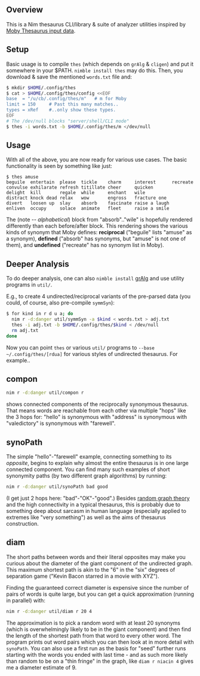 Overview
--------

This is a Nim thesaurus CLI/library & suite of analyzer utilities inspired by
[Moby Thesaurus input data](https://github.com/words/moby/raw/master/words.txt).

Setup
-----

Basic usage is to compile `thes` (which depends on `grAlg` & `cligen`) and put
it somewhere in your $PATH.  `nimble install thes` may do this.  Then, you
download & save the mentioned `words.txt` file and:
```sh
$ mkdir $HOME/.config/thes
$ cat > $HOME/.config/thes/config <<EOF
base  = "/u/cb/.config/thes/m"   # m for Moby
limit = 150     # Past this many matches..
types = xRef    #..only show these types.
EOF
# The /dev/null blocks "server/shell/CLI mode"
$ thes -i words.txt -b $HOME/.config/thes/m </dev/null
```

Usage
-----

With all of the above, you are now ready for various use cases.  The basic
functionality is seen by something like just:
```
$ thes amuse
beguile  entertain  please  tickle    charm     interest      recreate
convulse exhilarate refresh titillate cheer     quicken
delight  kill       regale  while     enchant   wile
distract knock dead relax   wow       engross   fracture one
divert   loosen up  slay    absorb    fascinate raise a laugh
enliven  occupy     solace  animate   fleet     raise a smile
```
The (note -- *alphabetical*) block from "absorb".."wile" is hopefully rendered
differently than each before/after block.  This rendering shows the various
kinds of synonym that Moby defines: **reciprocal** ("beguile" lists "amuse" as a
synonym), **defined** ("absorb" has synonyms, but "amuse" is not one of them),
and **undefined** ("recreate" has no synonym list in Moby).

Deeper Analysis
---------------

To do deeper analysis, one can also `nimble install`
[grAlg](https://github.com/c-blake/gralg) and use utility programs in `util/`.

E.g., to create 4 undirected/reciprocal variants of the pre-parsed data (you
could, of course, also pre-compile `symmSyn`):
```sh
$ for kind in r d u a; do
  nim r -d:danger util/symmSyn -a $kind < words.txt > adj.txt
  thes -i adj.txt -b $HOME/.config/thes/$kind < /dev/null
  rm adj.txt
done
```
Now you can point `thes` or various `util/` programs to `--base
~/.config/thes/[rdua]` for various styles of undirected thesaurus.  For
example..

compon
------

```sh
nim r -d:danger util/compon r
```
shows connected components of the reciprocally synonymous thesaurus.  That means
words are reachable from each other via multiple "hops" like the 3 hops for:
"hello" is synonymous with "address" is synonymous with "valedictory" is
synonymous with "farewell".

synoPath
--------

The simple "hello"-"farewell" example, connecting something to its *opposite*,
begins to explain why almost the entire thesaurus is in one large connected
component.  You can find many such examples of short synonymity paths (by two
different graph algorithms) by running:
```sh
nim r -d:danger util/synoPath bad good
```
(I get just 2 hops here: "bad"-"OK"-"good".)  Besides
[random graph theory](https://en.wikipedia.org/wiki/Random_graph) and the high
connectivity in a typical thesaurus, this is probably due to something deep
about sarcasm in human language (especially applied to extremes like "very
something") as well as the aims of thesaurus construction.

diam
----

The short paths between words and their literal opposites may make you curious
about the diameter of the giant component of the undirected graph.  This maximum
shortest path is akin to the "6" in the "six" degrees of separation game ("Kevin
Bacon starred in a movie with XYZ").

Finding the guaranteed correct diameter is expensive since the number of pairs
of words is quite large, but you can get a quick approximation (running in
parallel) with:
```sh
nim r -d:danger util/diam r 20 4
```
The approximation is to pick a random word with at least 20 synonyms (which is
overwhelmingly likely to be in the giant component) and then find the length of
the shortest path from that word to every other word.  The program prints out
word pairs which you can then look at in more detail with `synoPath`.  You can
also use a first run as the basis for "seed" further runs starting with the
words you ended with last time - and as such more likely than random to be on
a "thin fringe" in the graph, like `diam r niacin 4` gives me a diameter
estimate of 9.

